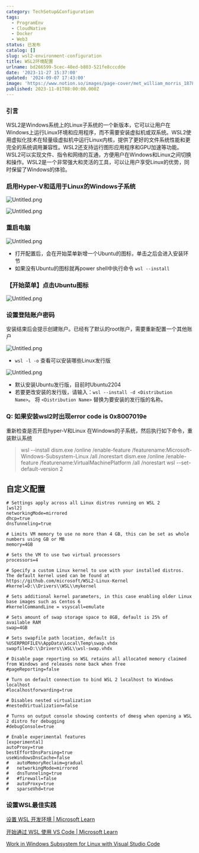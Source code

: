 ```yaml
---
category: TechSetup&Configuration
tags:
  - ProgramEnv
  - CloudNative
  - Docker
  - Web3
status: 已发布
catalog: []
slug: wsl2-environment-configuration
title: WSL2环境配置
urlname: bd266599-5cec-40ed-b803-521fe8cccdde
date: '2023-11-27 15:37:00'
updated: '2024-09-07 17:43:00'
image: 'https://www.notion.so/images/page-cover/met_william_morris_1878.jpg'
published: 2023-11-01T08:00:00.000Z
---
```


### 引言


WSL2是Windows系统上的Linux子系统的一个新版本，它可以让用户在Windows上运行Linux环境和应用程序，而不需要安装虚拟机或双系统。WSL2使用虚拟化技术在轻量级虚拟机中运行Linux内核，提供了更好的文件系统性能和更完全的系统调用兼容性。WSL2还支持运行图形应用程序和GPU加速等功能。WSL2可以实现文件、指令和网络的互通，方便用户在Windows和Linux之间切换和操作。WSL2是一个非常强大和灵活的工具，可以让用户享受Linux的优势，同时保留了Windows的体验。


### 启用Hyper-V和适用于Linux的Windows子系统


![Untitled.png](https://prod-files-secure.s3.us-west-2.amazonaws.com/5d24fe63-e567-4804-86f9-9fdc62e13082/62efe4d1-37d6-4606-a7b8-34dcd63ff38a/Untitled.png?X-Amz-Algorithm=AWS4-HMAC-SHA256&X-Amz-Content-Sha256=UNSIGNED-PAYLOAD&X-Amz-Credential=ASIAZI2LB466SKY5ZIOY%2F20250320%2Fus-west-2%2Fs3%2Faws4_request&X-Amz-Date=20250320T053854Z&X-Amz-Expires=3600&X-Amz-Security-Token=IQoJb3JpZ2luX2VjEC0aCXVzLXdlc3QtMiJHMEUCIFl4tONuhvYnWq16oKJ%2BswvMsRL6YPfLgIVabP2wQRshAiEAga%2BO2gJCdNALvdxpv4MXXeDwtvOrnqT%2BA6A9jDxhL7IqiAQIhv%2F%2F%2F%2F%2F%2F%2F%2F%2F%2FARAAGgw2Mzc0MjMxODM4MDUiDMUbYpsYxBhuvpNz0CrcA9XOTcIT7DDcpf%2BSkHsr3xuWkOwawMk5vNtktEzXNBFGTX457f0Y3Xw5yoLug5fbUWSD%2FRdex2%2B7GGAbUrxL6waD9eShVLImy4S1abBDdyn%2BJBka581s9gGlge731bRUIQBvPZxhwT3bYXXfyQeKYnPHvCYTp2GN8qPbj%2B1UgUAsuderSWm5TpFC51c9fAWGnPjq8Bzqafm6kexlVfnTGhzuPVcfPh55yInKxUzNSvh%2FJi54S42RSNzK7GrNd4b4%2FBndASJZMyOMvJyS6mqou9aZJ0AkOhBoDAOChB7AY3sLj3O%2FBRYzp19jNQLM5P1aByZrwMAq8WKh6YsTqHbOMAhO3pRem%2BMNjQbZ4UoSZkXzQhTJh3kqdfLCPMZg5hf6%2FQg9CQh2IFfyDRxaqSLy%2FFYes6t51jyaa%2FA2FzYl1PIJqZgGpQhW7cnDqsRyICwgYbrINYqXCGBrI59jB5huOJ329PZNmKfx5eyDnkxlw%2Bn03s1TC068YYTP4r2xv6Q7f0t06%2FoDWNQV6DnW%2BuAkd3kAN1GVCPRGmvSZSTWaOv6aBvkq%2BoZQqMdZyS7tp7Hyc4CIfXuVdaY6PCGq93UmoHpQhWUi3eBfUafglfpN1eRTWQdDDgqZKi18ccx3MLPF7r4GOqUBuyQCXxG8eiw5f3sVa%2BqFnNvxCxokFOeVVXKElXu1TrNIX58DcL2j%2Bf3WFA0w3LI36oJdtaLdMiTiGyHnlTmebpMFF0Z0mrJMj7eBpq0GvdgB8pXJPVUAK%2B79iK3nGx%2F2AoDCDnQbeH6kOrTF%2BqDFGyn6Hkn0doL3sUG5M9N7nptlTnyxGkhXCdAppqc%2F%2F4MzseVr1ujmTM2NAkpJUOdvOy%2Bj%2BWpT&X-Amz-Signature=81d1b49621eb858b2c8545bafaa0399a272baf66a3caca9fd1896f0d011f0c07&X-Amz-SignedHeaders=host&x-id=GetObject)


![Untitled.png](https://prod-files-secure.s3.us-west-2.amazonaws.com/5d24fe63-e567-4804-86f9-9fdc62e13082/74866fe6-9ce5-4055-94c5-4900f6f5ff8b/Untitled.png?X-Amz-Algorithm=AWS4-HMAC-SHA256&X-Amz-Content-Sha256=UNSIGNED-PAYLOAD&X-Amz-Credential=ASIAZI2LB466SKY5ZIOY%2F20250320%2Fus-west-2%2Fs3%2Faws4_request&X-Amz-Date=20250320T053854Z&X-Amz-Expires=3600&X-Amz-Security-Token=IQoJb3JpZ2luX2VjEC0aCXVzLXdlc3QtMiJHMEUCIFl4tONuhvYnWq16oKJ%2BswvMsRL6YPfLgIVabP2wQRshAiEAga%2BO2gJCdNALvdxpv4MXXeDwtvOrnqT%2BA6A9jDxhL7IqiAQIhv%2F%2F%2F%2F%2F%2F%2F%2F%2F%2FARAAGgw2Mzc0MjMxODM4MDUiDMUbYpsYxBhuvpNz0CrcA9XOTcIT7DDcpf%2BSkHsr3xuWkOwawMk5vNtktEzXNBFGTX457f0Y3Xw5yoLug5fbUWSD%2FRdex2%2B7GGAbUrxL6waD9eShVLImy4S1abBDdyn%2BJBka581s9gGlge731bRUIQBvPZxhwT3bYXXfyQeKYnPHvCYTp2GN8qPbj%2B1UgUAsuderSWm5TpFC51c9fAWGnPjq8Bzqafm6kexlVfnTGhzuPVcfPh55yInKxUzNSvh%2FJi54S42RSNzK7GrNd4b4%2FBndASJZMyOMvJyS6mqou9aZJ0AkOhBoDAOChB7AY3sLj3O%2FBRYzp19jNQLM5P1aByZrwMAq8WKh6YsTqHbOMAhO3pRem%2BMNjQbZ4UoSZkXzQhTJh3kqdfLCPMZg5hf6%2FQg9CQh2IFfyDRxaqSLy%2FFYes6t51jyaa%2FA2FzYl1PIJqZgGpQhW7cnDqsRyICwgYbrINYqXCGBrI59jB5huOJ329PZNmKfx5eyDnkxlw%2Bn03s1TC068YYTP4r2xv6Q7f0t06%2FoDWNQV6DnW%2BuAkd3kAN1GVCPRGmvSZSTWaOv6aBvkq%2BoZQqMdZyS7tp7Hyc4CIfXuVdaY6PCGq93UmoHpQhWUi3eBfUafglfpN1eRTWQdDDgqZKi18ccx3MLPF7r4GOqUBuyQCXxG8eiw5f3sVa%2BqFnNvxCxokFOeVVXKElXu1TrNIX58DcL2j%2Bf3WFA0w3LI36oJdtaLdMiTiGyHnlTmebpMFF0Z0mrJMj7eBpq0GvdgB8pXJPVUAK%2B79iK3nGx%2F2AoDCDnQbeH6kOrTF%2BqDFGyn6Hkn0doL3sUG5M9N7nptlTnyxGkhXCdAppqc%2F%2F4MzseVr1ujmTM2NAkpJUOdvOy%2Bj%2BWpT&X-Amz-Signature=abd5bff6bd4be6192d6032c6fe4769f8e1b0c135900306d31fcdc86ebb6376aa&X-Amz-SignedHeaders=host&x-id=GetObject)


### 重启电脑


![Untitled.png](https://prod-files-secure.s3.us-west-2.amazonaws.com/5d24fe63-e567-4804-86f9-9fdc62e13082/ed8ca255-2fda-4c1b-9b1a-f1896300e8e7/Untitled.png?X-Amz-Algorithm=AWS4-HMAC-SHA256&X-Amz-Content-Sha256=UNSIGNED-PAYLOAD&X-Amz-Credential=ASIAZI2LB466SKY5ZIOY%2F20250320%2Fus-west-2%2Fs3%2Faws4_request&X-Amz-Date=20250320T053854Z&X-Amz-Expires=3600&X-Amz-Security-Token=IQoJb3JpZ2luX2VjEC0aCXVzLXdlc3QtMiJHMEUCIFl4tONuhvYnWq16oKJ%2BswvMsRL6YPfLgIVabP2wQRshAiEAga%2BO2gJCdNALvdxpv4MXXeDwtvOrnqT%2BA6A9jDxhL7IqiAQIhv%2F%2F%2F%2F%2F%2F%2F%2F%2F%2FARAAGgw2Mzc0MjMxODM4MDUiDMUbYpsYxBhuvpNz0CrcA9XOTcIT7DDcpf%2BSkHsr3xuWkOwawMk5vNtktEzXNBFGTX457f0Y3Xw5yoLug5fbUWSD%2FRdex2%2B7GGAbUrxL6waD9eShVLImy4S1abBDdyn%2BJBka581s9gGlge731bRUIQBvPZxhwT3bYXXfyQeKYnPHvCYTp2GN8qPbj%2B1UgUAsuderSWm5TpFC51c9fAWGnPjq8Bzqafm6kexlVfnTGhzuPVcfPh55yInKxUzNSvh%2FJi54S42RSNzK7GrNd4b4%2FBndASJZMyOMvJyS6mqou9aZJ0AkOhBoDAOChB7AY3sLj3O%2FBRYzp19jNQLM5P1aByZrwMAq8WKh6YsTqHbOMAhO3pRem%2BMNjQbZ4UoSZkXzQhTJh3kqdfLCPMZg5hf6%2FQg9CQh2IFfyDRxaqSLy%2FFYes6t51jyaa%2FA2FzYl1PIJqZgGpQhW7cnDqsRyICwgYbrINYqXCGBrI59jB5huOJ329PZNmKfx5eyDnkxlw%2Bn03s1TC068YYTP4r2xv6Q7f0t06%2FoDWNQV6DnW%2BuAkd3kAN1GVCPRGmvSZSTWaOv6aBvkq%2BoZQqMdZyS7tp7Hyc4CIfXuVdaY6PCGq93UmoHpQhWUi3eBfUafglfpN1eRTWQdDDgqZKi18ccx3MLPF7r4GOqUBuyQCXxG8eiw5f3sVa%2BqFnNvxCxokFOeVVXKElXu1TrNIX58DcL2j%2Bf3WFA0w3LI36oJdtaLdMiTiGyHnlTmebpMFF0Z0mrJMj7eBpq0GvdgB8pXJPVUAK%2B79iK3nGx%2F2AoDCDnQbeH6kOrTF%2BqDFGyn6Hkn0doL3sUG5M9N7nptlTnyxGkhXCdAppqc%2F%2F4MzseVr1ujmTM2NAkpJUOdvOy%2Bj%2BWpT&X-Amz-Signature=a78b6e644394fde4ecab08f099243b5d024d6fa3e0061be86bc074991a87362b&X-Amz-SignedHeaders=host&x-id=GetObject)

- 打开配置后，会在开始菜单新增一个Ubuntu的图标，单击之后会进入安装环节
- 如果没有Ubuntu的图标就再power shell中执行命令 `wsl --install`

### 【开始菜单】点击Ubuntu图标


![Untitled.png](https://prod-files-secure.s3.us-west-2.amazonaws.com/5d24fe63-e567-4804-86f9-9fdc62e13082/d7415a12-f453-43fe-a604-a208d85638a3/Untitled.png?X-Amz-Algorithm=AWS4-HMAC-SHA256&X-Amz-Content-Sha256=UNSIGNED-PAYLOAD&X-Amz-Credential=ASIAZI2LB466SKY5ZIOY%2F20250320%2Fus-west-2%2Fs3%2Faws4_request&X-Amz-Date=20250320T053854Z&X-Amz-Expires=3600&X-Amz-Security-Token=IQoJb3JpZ2luX2VjEC0aCXVzLXdlc3QtMiJHMEUCIFl4tONuhvYnWq16oKJ%2BswvMsRL6YPfLgIVabP2wQRshAiEAga%2BO2gJCdNALvdxpv4MXXeDwtvOrnqT%2BA6A9jDxhL7IqiAQIhv%2F%2F%2F%2F%2F%2F%2F%2F%2F%2FARAAGgw2Mzc0MjMxODM4MDUiDMUbYpsYxBhuvpNz0CrcA9XOTcIT7DDcpf%2BSkHsr3xuWkOwawMk5vNtktEzXNBFGTX457f0Y3Xw5yoLug5fbUWSD%2FRdex2%2B7GGAbUrxL6waD9eShVLImy4S1abBDdyn%2BJBka581s9gGlge731bRUIQBvPZxhwT3bYXXfyQeKYnPHvCYTp2GN8qPbj%2B1UgUAsuderSWm5TpFC51c9fAWGnPjq8Bzqafm6kexlVfnTGhzuPVcfPh55yInKxUzNSvh%2FJi54S42RSNzK7GrNd4b4%2FBndASJZMyOMvJyS6mqou9aZJ0AkOhBoDAOChB7AY3sLj3O%2FBRYzp19jNQLM5P1aByZrwMAq8WKh6YsTqHbOMAhO3pRem%2BMNjQbZ4UoSZkXzQhTJh3kqdfLCPMZg5hf6%2FQg9CQh2IFfyDRxaqSLy%2FFYes6t51jyaa%2FA2FzYl1PIJqZgGpQhW7cnDqsRyICwgYbrINYqXCGBrI59jB5huOJ329PZNmKfx5eyDnkxlw%2Bn03s1TC068YYTP4r2xv6Q7f0t06%2FoDWNQV6DnW%2BuAkd3kAN1GVCPRGmvSZSTWaOv6aBvkq%2BoZQqMdZyS7tp7Hyc4CIfXuVdaY6PCGq93UmoHpQhWUi3eBfUafglfpN1eRTWQdDDgqZKi18ccx3MLPF7r4GOqUBuyQCXxG8eiw5f3sVa%2BqFnNvxCxokFOeVVXKElXu1TrNIX58DcL2j%2Bf3WFA0w3LI36oJdtaLdMiTiGyHnlTmebpMFF0Z0mrJMj7eBpq0GvdgB8pXJPVUAK%2B79iK3nGx%2F2AoDCDnQbeH6kOrTF%2BqDFGyn6Hkn0doL3sUG5M9N7nptlTnyxGkhXCdAppqc%2F%2F4MzseVr1ujmTM2NAkpJUOdvOy%2Bj%2BWpT&X-Amz-Signature=cc5cccc13be62dc2725a8d91e948c928fd068536549d32d8256be9b220fbda94&X-Amz-SignedHeaders=host&x-id=GetObject)


### 设置登陆账户密码


安装结束后会提示创建账户。已经有了默认的root账户，需要重新配置一个其他账户


![Untitled.png](https://prod-files-secure.s3.us-west-2.amazonaws.com/5d24fe63-e567-4804-86f9-9fdc62e13082/bb38a6ce-031e-4122-9787-de509d2240bf/Untitled.png?X-Amz-Algorithm=AWS4-HMAC-SHA256&X-Amz-Content-Sha256=UNSIGNED-PAYLOAD&X-Amz-Credential=ASIAZI2LB466SKY5ZIOY%2F20250320%2Fus-west-2%2Fs3%2Faws4_request&X-Amz-Date=20250320T053854Z&X-Amz-Expires=3600&X-Amz-Security-Token=IQoJb3JpZ2luX2VjEC0aCXVzLXdlc3QtMiJHMEUCIFl4tONuhvYnWq16oKJ%2BswvMsRL6YPfLgIVabP2wQRshAiEAga%2BO2gJCdNALvdxpv4MXXeDwtvOrnqT%2BA6A9jDxhL7IqiAQIhv%2F%2F%2F%2F%2F%2F%2F%2F%2F%2FARAAGgw2Mzc0MjMxODM4MDUiDMUbYpsYxBhuvpNz0CrcA9XOTcIT7DDcpf%2BSkHsr3xuWkOwawMk5vNtktEzXNBFGTX457f0Y3Xw5yoLug5fbUWSD%2FRdex2%2B7GGAbUrxL6waD9eShVLImy4S1abBDdyn%2BJBka581s9gGlge731bRUIQBvPZxhwT3bYXXfyQeKYnPHvCYTp2GN8qPbj%2B1UgUAsuderSWm5TpFC51c9fAWGnPjq8Bzqafm6kexlVfnTGhzuPVcfPh55yInKxUzNSvh%2FJi54S42RSNzK7GrNd4b4%2FBndASJZMyOMvJyS6mqou9aZJ0AkOhBoDAOChB7AY3sLj3O%2FBRYzp19jNQLM5P1aByZrwMAq8WKh6YsTqHbOMAhO3pRem%2BMNjQbZ4UoSZkXzQhTJh3kqdfLCPMZg5hf6%2FQg9CQh2IFfyDRxaqSLy%2FFYes6t51jyaa%2FA2FzYl1PIJqZgGpQhW7cnDqsRyICwgYbrINYqXCGBrI59jB5huOJ329PZNmKfx5eyDnkxlw%2Bn03s1TC068YYTP4r2xv6Q7f0t06%2FoDWNQV6DnW%2BuAkd3kAN1GVCPRGmvSZSTWaOv6aBvkq%2BoZQqMdZyS7tp7Hyc4CIfXuVdaY6PCGq93UmoHpQhWUi3eBfUafglfpN1eRTWQdDDgqZKi18ccx3MLPF7r4GOqUBuyQCXxG8eiw5f3sVa%2BqFnNvxCxokFOeVVXKElXu1TrNIX58DcL2j%2Bf3WFA0w3LI36oJdtaLdMiTiGyHnlTmebpMFF0Z0mrJMj7eBpq0GvdgB8pXJPVUAK%2B79iK3nGx%2F2AoDCDnQbeH6kOrTF%2BqDFGyn6Hkn0doL3sUG5M9N7nptlTnyxGkhXCdAppqc%2F%2F4MzseVr1ujmTM2NAkpJUOdvOy%2Bj%2BWpT&X-Amz-Signature=5613764e317ee2c85508897135fb46a7475fd43e13d455eed57d2bb736125636&X-Amz-SignedHeaders=host&x-id=GetObject)

- `wsl -l -o` 查看可以安装哪些Linux发行版

![Untitled.png](https://prod-files-secure.s3.us-west-2.amazonaws.com/5d24fe63-e567-4804-86f9-9fdc62e13082/4b4e5e2f-4e13-4651-8884-559a62c38137/Untitled.png?X-Amz-Algorithm=AWS4-HMAC-SHA256&X-Amz-Content-Sha256=UNSIGNED-PAYLOAD&X-Amz-Credential=ASIAZI2LB466SKY5ZIOY%2F20250320%2Fus-west-2%2Fs3%2Faws4_request&X-Amz-Date=20250320T053854Z&X-Amz-Expires=3600&X-Amz-Security-Token=IQoJb3JpZ2luX2VjEC0aCXVzLXdlc3QtMiJHMEUCIFl4tONuhvYnWq16oKJ%2BswvMsRL6YPfLgIVabP2wQRshAiEAga%2BO2gJCdNALvdxpv4MXXeDwtvOrnqT%2BA6A9jDxhL7IqiAQIhv%2F%2F%2F%2F%2F%2F%2F%2F%2F%2FARAAGgw2Mzc0MjMxODM4MDUiDMUbYpsYxBhuvpNz0CrcA9XOTcIT7DDcpf%2BSkHsr3xuWkOwawMk5vNtktEzXNBFGTX457f0Y3Xw5yoLug5fbUWSD%2FRdex2%2B7GGAbUrxL6waD9eShVLImy4S1abBDdyn%2BJBka581s9gGlge731bRUIQBvPZxhwT3bYXXfyQeKYnPHvCYTp2GN8qPbj%2B1UgUAsuderSWm5TpFC51c9fAWGnPjq8Bzqafm6kexlVfnTGhzuPVcfPh55yInKxUzNSvh%2FJi54S42RSNzK7GrNd4b4%2FBndASJZMyOMvJyS6mqou9aZJ0AkOhBoDAOChB7AY3sLj3O%2FBRYzp19jNQLM5P1aByZrwMAq8WKh6YsTqHbOMAhO3pRem%2BMNjQbZ4UoSZkXzQhTJh3kqdfLCPMZg5hf6%2FQg9CQh2IFfyDRxaqSLy%2FFYes6t51jyaa%2FA2FzYl1PIJqZgGpQhW7cnDqsRyICwgYbrINYqXCGBrI59jB5huOJ329PZNmKfx5eyDnkxlw%2Bn03s1TC068YYTP4r2xv6Q7f0t06%2FoDWNQV6DnW%2BuAkd3kAN1GVCPRGmvSZSTWaOv6aBvkq%2BoZQqMdZyS7tp7Hyc4CIfXuVdaY6PCGq93UmoHpQhWUi3eBfUafglfpN1eRTWQdDDgqZKi18ccx3MLPF7r4GOqUBuyQCXxG8eiw5f3sVa%2BqFnNvxCxokFOeVVXKElXu1TrNIX58DcL2j%2Bf3WFA0w3LI36oJdtaLdMiTiGyHnlTmebpMFF0Z0mrJMj7eBpq0GvdgB8pXJPVUAK%2B79iK3nGx%2F2AoDCDnQbeH6kOrTF%2BqDFGyn6Hkn0doL3sUG5M9N7nptlTnyxGkhXCdAppqc%2F%2F4MzseVr1ujmTM2NAkpJUOdvOy%2Bj%2BWpT&X-Amz-Signature=5808cefa25e7844f4b3309fe727f8410d479f96d920800b9768041ec7fbba7fd&X-Amz-SignedHeaders=host&x-id=GetObject)

- 默认安装Ubuntu发行版，目前时Ubuntu2204
- 若要更改安装的发行版，请输入：`wsl --install -d <Distribution Name>`。 将 `<Distribution Name>` 替换为要安装的发行版的名称。

### Q: 如果安装wsl2时出现error code is 0x8007019e


重新检查是否开启hyper-V和Linux 在Windows的子系统，然后执行如下命令，重装默认系统

> wsl --install
> dism.exe /online /enable-feature /featurename:Microsoft-Windows-Subsystem-Linux /all /norestart
> dism.exe /online /enable-feature /featurename:VirtualMachinePlatform /all /norestart
> wsl --set-default-version 2

## 自定义配置


```shell
# Settings apply across all Linux distros running on WSL 2
[wsl2]
networkingMode=mirrored
dhcp=true
dnsTunneling=true

# Limits VM memory to use no more than 4 GB, this can be set as whole numbers using GB or MB
memory=4GB 

# Sets the VM to use two virtual processors
processors=4

# Specify a custom Linux kernel to use with your installed distros. The default kernel used can be found at https://github.com/microsoft/WSL2-Linux-Kernel
#kernel=D:\\Drivers\\WSL\\mykernel

# Sets additional kernel parameters, in this case enabling older Linux base images such as Centos 6
#kernelCommandLine = vsyscall=emulate

# Sets amount of swap storage space to 8GB, default is 25% of available RAM
swap=4GB

# Sets swapfile path location, default is %USERPROFILE%\AppData\Local\Temp\swap.vhdx
swapfile=D:\\Drivers\\WSL\\wsl-swap.vhdx

# Disable page reporting so WSL retains all allocated memory claimed from Windows and releases none back when free
#pageReporting=false

# Turn on default connection to bind WSL 2 localhost to Windows localhost
#localhostforwarding=true

# Disables nested virtualization
#nestedVirtualization=false

# Turns on output console showing contents of dmesg when opening a WSL 2 distro for debugging
#debugConsole=true

# Enable experimental features
[experimental]
autoProxy=true
bestEffortDnsParsing=true
useWindowsDnsCache=false
#   autoMemoryReclaim=gradual
#   networkingMode=mirrored
#   dnsTunneling=true
#   #firewall=false
#   autoProxy=true
#   sparseVhd=true
```


### 设置WSL最佳实践


[设置 WSL 开发环境 | Microsoft Learn](https://learn.microsoft.com/zh-cn/windows/wsl/setup/environment#set-up-your-linux-username-and-password)


[开始通过 WSL 使用 VS Code | Microsoft Learn](https://learn.microsoft.com/zh-cn/windows/wsl/tutorials/wsl-vscode)


[Work in Windows Subsystem for Linux with Visual Studio Code](https://code.visualstudio.com/docs/remote/wsl-tutorial)

